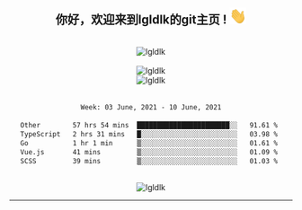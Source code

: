 <div align="center">
<h2> 你好，欢迎来到lgldlk的git主页 ! <img src="https://github.com/lgldlk/lgldlk/blob/main/gifs/Hi.gif" width="30px"></h2>
</div>

<div align="center">
 </br>
 <img src="http://aiitapp.cn:8091/?color=rgba(37,144,118,1)&shadowColor=rgba(12,16,20,1)&fontSize=120&&shadowOffsetX=9&shadowOffsetY=11" height="26px" alt="lgldlk" />
 </br>

   </br>
 <img src="https://github-readme-stats.vercel.app/api?username=lgldlk&show_icons=true&theme=gotham&locale=cn" alt="lgldlk" />
 

</br>

<img  src="http://github-readme-stats.vercel.app/api/top-langs/?username=lgldlk&show_icons=true&theme=gotham&locale=cn&layout=compact" alt="lgldlk"/>  
</br>
</br>

<!--START_SECTION:waka-->
```text
Week: 03 June, 2021 - 10 June, 2021

Other        57 hrs 54 mins  ███████████████████████░░   91.61 % 
TypeScript   2 hrs 31 mins   █░░░░░░░░░░░░░░░░░░░░░░░░   03.98 % 
Go           1 hr 1 min      ▒░░░░░░░░░░░░░░░░░░░░░░░░   01.61 % 
Vue.js       41 mins         ▒░░░░░░░░░░░░░░░░░░░░░░░░   01.09 % 
SCSS         39 mins         ▒░░░░░░░░░░░░░░░░░░░░░░░░   01.03 % 
```
<!--END_SECTION:waka-->

 </br>
  <img src="https://visitor-badge.glitch.me/badge?page_id=lgldlk" alt="lgldlk" />

---

 


